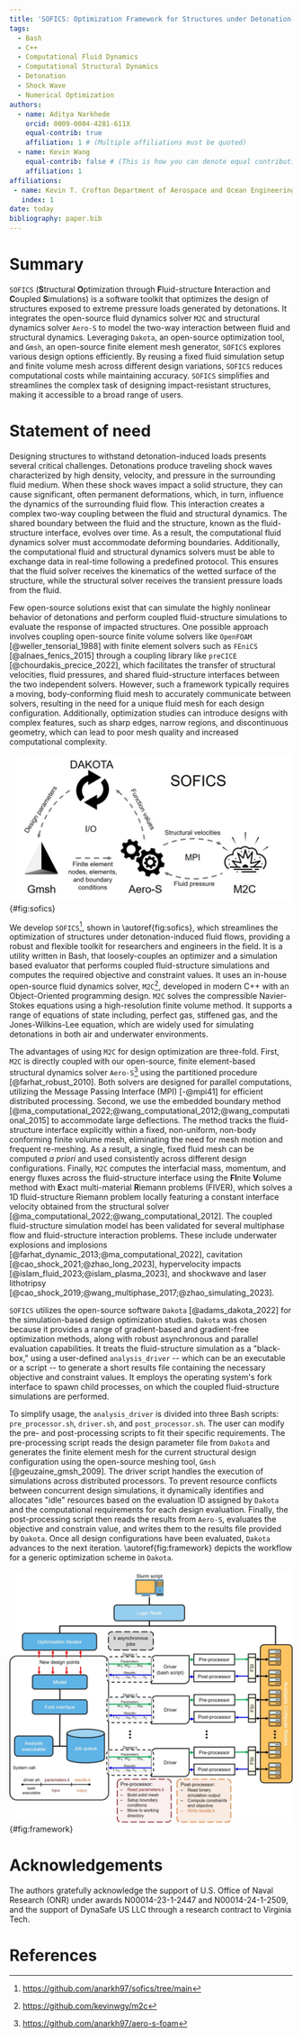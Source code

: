 ```yaml
---
title: 'SOFICS: Optimization Framework for Structures under Detonation-Induced Fluid Flows'
tags:
  - Bash
  - C++
  - Computational Fluid Dynamics
  - Computational Structural Dynamics
  - Detonation
  - Shock Wave
  - Numerical Optimization
authors:
  - name: Aditya Narkhede
    orcid: 0009-0004-4281-611X
    equal-contrib: true
    affiliation: 1 # (Multiple affiliations must be quoted)
  - name: Kevin Wang
    equal-contrib: false # (This is how you can denote equal contributions between multiple authors)
    affiliation: 1
affiliations:
 - name: Kevin T. Crofton Department of Aerospace and Ocean Engineering, Virginia Tech, Blacksburg, 24060, Virginia, USA
   index: 1
date: today
bibliography: paper.bib
---
```


# Summary

`SOFICS` (**S**tructural **O**ptimization through **F**luid-structure **I**nteraction and **C**oupled **S**imulations) is a software toolkit that optimizes the design of structures exposed to extreme pressure loads generated by detonations. It integrates the open-source fluid dynamics solver `M2C` and structural dynamics solver `Aero-S` to model the two-way interaction between fluid and structural dynamics. Leveraging `Dakota`, an open-source optimization tool, and `Gmsh`, an open-source finite element mesh generator, `SOFICS` explores various design options efficiently. By reusing a fixed fluid simulation setup and finite volume mesh across different design variations, `SOFICS` reduces computational costs while maintaining accuracy. `SOFICS` simplifies and streamlines the complex task of designing impact-resistant structures, making it accessible to a broad range of users.

# Statement of need

Designing structures to withstand detonation-induced loads presents several critical challenges. Detonations produce traveling shock waves characterized by high density, velocity, and pressure in the surrounding fluid medium. When these shock waves impact a solid structure, they can cause significant, often permanent deformations, which, in turn, influence the dynamics of the surrounding fluid flow. This interaction creates a complex two-way coupling between the fluid and structural dynamics. The shared boundary between the fluid and the structure, known as the fluid-structure interface, evolves over time. As a result, the computational fluid dynamics solver must accommodate deforming boundaries. Additionally, the computational fluid and structural dynamics solvers must be able to exchange data in real-time following a predefined protocol.  This ensures that the fluid solver receives the kinematics of the wetted surface of the structure, while the structural solver receives the transient pressure loads from the fluid.

Few open-source solutions exist that can simulate the highly nonlinear behavior of detonations and perform coupled fluid-structure simulations to evaluate the response of impacted structures. One possible approach involves coupling open-source finite volume solvers like `OpenFOAM` [@weller_tensorial_1988] with finite element solvers such as `FEniCS` [@alnaes_fenics_2015] through a coupling library like `preCICE` [@chourdakis_precice_2022], which facilitates the transfer of structural velocities, fluid pressures, and shared fluid-structure interfaces between the two independent solvers. However, such a framework typically requires a moving, body-conforming fluid mesh to accurately communicate between solvers, resulting in the need for a unique fluid mesh for each design configuration. Additionally, optimization studies can introduce designs with complex features, such as sharp edges, narrow regions, and discontinuous geometry, which can lead to poor mesh quality and increased computational complexity.

![SOFICS Workflow: Coupling `Dakota` for optimization, `Gmsh` for finite-element meshing, `Aero-S` as the structural dynamics solver, and `M2C` as the fluid dynamics solver.](ToolKit.jpg){#fig:sofics}

We develop `SOFICS`[^1], shown in \autoref{fig:sofics}, which streamlines the optimization of structures under detonation-induced fluid flows, providing a robust and flexible toolkit for researchers and engineers in the field. It is a utility written in Bash, that loosely-couples an optimizer and a simulation based evaluator that performs coupled fluid-structure simulations and computes the required objective and constraint values. It uses an in-house open-source fluid dynamics solver, `M2C`[^2], developed in modern C++ with an Object-Oriented programming design. `M2C` solves the compressible Navier-Stokes equations using a high-resolution finite volume method. It supports a range of equations of state including, perfect gas, stiffened gas, and the Jones-Wilkins-Lee equation, which are widely used for simulating detonations in both air and underwater environments.

[^1]: https://github.com/anarkh97/sofics/tree/main
[^2]: https://github.com/kevinwgy/m2c
[^3]: https://github.com/anarkh97/aero-s-foam

The advantages of using `M2C` for design optimization are three-fold. First, `M2C` is directly coupled with our open-source, finite element-based structural dynamics solver `Aero-S`[^3] using the partitioned procedure [@farhat_robust_2010]. Both solvers are designed for parallel computations, utilizing the Message Passing Interface (MPI) [-@mpi41] for efficient distributed processing. Second, we use the embedded boundary method [@ma_computational_2022;@wang_computational_2012;@wang_computational_2015] to accommodate large deflections. The method tracks the fluid-structure interface explicitly within a fixed, non-uniform, non-body conforming finite volume mesh, eliminating the need for mesh motion and frequent re-meshing. As a result, a single, fixed fluid mesh can be computed *a priori* and used consistently across different design configurations. Finally, `M2C` computes the interfacial mass, momentum, and energy fluxes across the fluid-structure interface using the **FI**nite **V**olume method with **E**xact multi-material **R**iemann problems (FIVER), which solves a 1D fluid-structure Riemann problem locally featuring a constant interface velocity obtained from the structural solver [@ma_computational_2022;@wang_computational_2012]. The coupled fluid-structure simulation model has been validated for several multiphase flow and fluid-structure interaction problems. These include underwater explosions and implosions [@farhat_dynamic_2013;@ma_computational_2022], cavitation [@cao_shock_2021;@zhao_long_2023], hypervelocity impacts [@islam_fluid_2023;@islam_plasma_2023], and shockwave and laser lithotripsy [@cao_shock_2019;@wang_multiphase_2017;@zhao_simulating_2023].

`SOFICS` utilizes the open-source software `Dakota` [@adams_dakota_2022] for the simulation-based design optimization studies. `Dakota` was chosen because it provides a range of gradient-based and gradient-free optimization methods, along with robust asynchronous and parallel evaluation capabilities. It treats the fluid-structure simulation as a "black-box," using a user-defined `analysis_driver` -- which can be an executable or a script -- to generate a short results file containing the necessary objective and constraint values. It employs the operating system's fork interface to spawn child processes, on which the coupled fluid-structure simulations are performed. 

To simplify usage, the `analysis_driver` is divided into three Bash scripts: `pre_processor.sh`, `driver.sh`, and `post_processor.sh`. The user can modify the pre- and post-processing scripts to fit their specific requirements. The pre-processing script reads the design parameter file from `Dakota` and generates the finite element mesh for the current structural design configuration using the open-source meshing tool, `Gmsh` [@geuzaine_gmsh_2009]. The driver script handles the execution of simulations across distributed processors.  To prevent resource conflicts between concurrent design simulations, it dynamically identifies and allocates "idle" resources based on the evaluation ID assigned by `Dakota` and the computational requirements for each design evaluation. Finally, the post-processing script then reads the results from `Aero-S`, evaluates the objective and constrain value, and writes them to the results file provided by `Dakota`. Once all design configurations have been evaluated, `Dakota` advances to the next iteration. \autoref{fig:framework} depicts the workflow for a generic optimization scheme in `Dakota`.

![A high-level workflow of the asychrounous parallel optimization framework. The process begins with the `Slurm` script on the login node, distributing asynchronous optimization jobs across available compute nodes. Each design iteration involves pre-processing (e.g., parameter setup and meshing), running the driver script, fluid-structure interaction (FSI) simulations, and post-processing to compute constraints and objectives. Results are iteratively fed back into the optimization model via the fork interface.](OptimizationFramework.jpg){#fig:framework}

# Acknowledgements

The authors gratefully acknowledge the support of U.S. Office of Naval Research (ONR) under awards N00014-23-1-2447 and N00014-24-1-2509, and the support of DynaSafe US LLC through a research contract to Virginia Tech.


# References